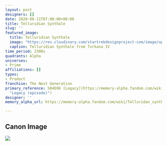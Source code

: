 ```yaml
---
layout: post
designers: []
date: 2020-08-11T07:00:00+00:00
title: Telluridian Synthale
slug: ''
featured_image:
  title: Telluridian Synthale
  image: "https://res.cloudinary.com/startrekdesignproject-com/image/upload/v1595099382/TelluridianSynthale.png"
  caption: Telluridian Synthale from Turkana IV
time_period: 2300s
quadrants: Alpha
universes:
- Prime
affiliations: []
types:
- Product
franchise: The Next Generation
primary_reference: S04E06 [Legacy](https://memory-alpha.fandom.com/wiki/Legacy_(episode)
  "Legacy (episode)")
designer: ''
memory_alpha_url: https://memory-alpha.fandom.com/wiki/Telluridan_synthale

---
```

## Canon Image

![](https://res.cloudinary.com/startrekdesignproject-com/image/upload/v1595099382/TelluridianSynthale_TNG-Legacy.jpg)